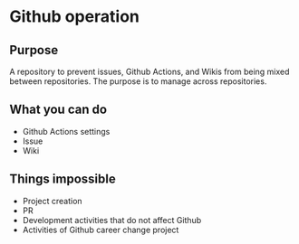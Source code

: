 # Github operation
## Purpose
A repository to prevent issues, Github Actions, and Wikis from being mixed between repositories.
The purpose is to manage across repositories.

## What you can do
- Github Actions settings
- Issue
- Wiki

## Things impossible
- Project creation
- PR
- Development activities that do not affect Github
- Activities of Github career change project
